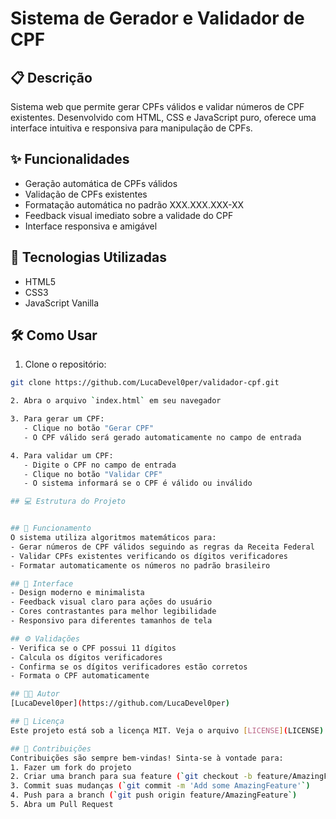 # Sistema de Gerador e Validador de CPF

## 📋 Descrição
Sistema web que permite gerar CPFs válidos e validar números de CPF existentes. Desenvolvido com HTML, CSS e JavaScript puro, oferece uma interface intuitiva e responsiva para manipulação de CPFs.

## ✨ Funcionalidades
- Geração automática de CPFs válidos
- Validação de CPFs existentes
- Formatação automática no padrão XXX.XXX.XXX-XX
- Feedback visual imediato sobre a validade do CPF
- Interface responsiva e amigável

## 🚀 Tecnologias Utilizadas
- HTML5
- CSS3
- JavaScript Vanilla

## 🛠️ Como Usar
1. Clone o repositório:
```bash
git clone https://github.com/LucaDevel0per/validador-cpf.git

2. Abra o arquivo `index.html` em seu navegador

3. Para gerar um CPF:
   - Clique no botão "Gerar CPF"
   - O CPF válido será gerado automaticamente no campo de entrada

4. Para validar um CPF:
   - Digite o CPF no campo de entrada
   - Clique no botão "Validar CPF"
   - O sistema informará se o CPF é válido ou inválido

## 💻 Estrutura do Projeto


## 🧮 Funcionamento
O sistema utiliza algoritmos matemáticos para:
- Gerar números de CPF válidos seguindo as regras da Receita Federal
- Validar CPFs existentes verificando os dígitos verificadores
- Formatar automaticamente os números no padrão brasileiro

## 🎨 Interface
- Design moderno e minimalista
- Feedback visual claro para ações do usuário
- Cores contrastantes para melhor legibilidade
- Responsivo para diferentes tamanhos de tela

## ⚙️ Validações
- Verifica se o CPF possui 11 dígitos
- Calcula os dígitos verificadores
- Confirma se os dígitos verificadores estão corretos
- Formata o CPF automaticamente

## 👨‍💻 Autor
[LucaDevel0per](https://github.com/LucaDevel0per)

## 📄 Licença
Este projeto está sob a licença MIT. Veja o arquivo [LICENSE](LICENSE) para mais detalhes.

## 🤝 Contribuições
Contribuições são sempre bem-vindas! Sinta-se à vontade para:
1. Fazer um fork do projeto
2. Criar uma branch para sua feature (`git checkout -b feature/AmazingFeature`)
3. Commit suas mudanças (`git commit -m 'Add some AmazingFeature'`)
4. Push para a branch (`git push origin feature/AmazingFeature`)
5. Abra um Pull Request